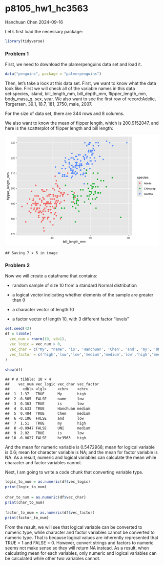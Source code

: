 p8105_hw1_hc3563
================
Hanchuan Chen
2024-09-16

Let’s first load the necessary package:

``` r
library(tidyverse)
```

### Problem 1

First, we need to download the plamerpenguins data set and load it.

``` r
data("penguins", package = "palmerpenguins")
```

Then, let’s take a look at this data set. First, we want to know what
the data look like. First we will check all of the variable names in
this data set:species, island, bill_length_mm, bill_depth_mm,
flipper_length_mm, body_mass_g, sex, year. We also want to see the first
row of record:Adelie, Torgersen, 39.1, 18.7, 181, 3750, male, 2007.

For the size of data set, there are 344 rows and 8 columns.

We also want to know the mean of flipper length, which is 200.9152047,
and here is the scatterplot of flipper length and bill length:

![](p8105_hw1_hc3563_files/figure-gfm/unnamed-chunk-2-1.png)<!-- -->

    ## Saving 7 x 5 in image

### Problem 2

Now we will create a dataframe that contains:

- random sample of size 10 from a standard Normal distribution

- a logical vector indicating whether elements of the sample are greater
  than 0

- a character vector of length 10

- a factor vector of length 10, with 3 different factor “levels”

``` r
set.seed(42)
df = tibble(
  vec_num = rnorm(10, sd=1),
  vec_logic = vec_num > 0,
  vec_char = c("My", "name", 'is', 'Hanchuan', 'Chen', 'and', 'my', 'UNI', 'is', 'hc3563'),
  vec_factor = c('high','low','low','medium','medium','low','high','medium','low','high')
)

show(df)
```

    ## # A tibble: 10 × 4
    ##    vec_num vec_logic vec_char vec_factor
    ##      <dbl> <lgl>     <chr>    <chr>     
    ##  1  1.37   TRUE      My       high      
    ##  2 -0.565  FALSE     name     low       
    ##  3  0.363  TRUE      is       low       
    ##  4  0.633  TRUE      Hanchuan medium    
    ##  5  0.404  TRUE      Chen     medium    
    ##  6 -0.106  FALSE     and      low       
    ##  7  1.51   TRUE      my       high      
    ##  8 -0.0947 FALSE     UNI      medium    
    ##  9  2.02   TRUE      is       low       
    ## 10 -0.0627 FALSE     hc3563   high

And the mean for numeric variable is 0.5472968; mean for logical
variable is 0.6; mean for character variable is NA; and the mean for
factor variable is NA. As a result, numeric and logical variables can
calculate the mean while character and factor variables cannot.

Next, I am going to write a code chunk that converting variable type.

``` r
logic_to_num = as.numeric(df$vec_logic)
print(logic_to_num)

char_to_num = as.numeric(df$vec_char)
print(char_to_num)

factor_to_num = as.numeric(df$vec_factor)
print(factor_to_num)
```

From the result, we will see that logical variable can be converted to
numeric type, while character and factor variables cannot be converted
to numeric type. That is because logical values are inherently
represented that TRUE = 1 and FALSE = 0. However, convert strings and
factors to numeric seems not make sense so they will return NA instead.
As a result, when calculating mean for each variables, only numeric and
logical variables can be calculated while other two variables cannot.
